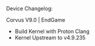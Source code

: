 Device Changelog:

Corvus V9.0 | EndGame

- Build Kernel with Proton Clang
- Kernel Upstream to v4.9.235
